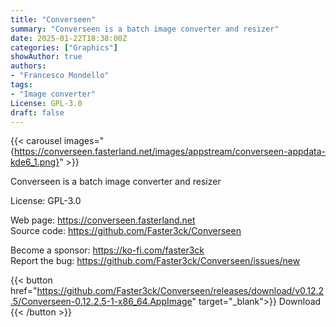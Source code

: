 ```yaml
---
title: "Converseen"
summary: "Converseen is a batch image converter and resizer"
date: 2025-01-22T18:38:00Z
categories: ["Graphics"]
showAuthor: true
authors:
- "Francesco Mondello"
tags: 
- "Image converter"
License: GPL-3.0
draft: false
---
```


{{< carousel images="{https://converseen.fasterland.net/images/appstream/converseen-appdata-kde6_1.png}" >}}

Converseen is a batch image converter and resizer

License: GPL-3.0

Web page: <https://converseen.fasterland.net>  
Source code: <https://github.com/Faster3ck/Converseen>

Become a sponsor: <https://ko-fi.com/faster3ck>  
Report the bug: <https://github.com/Faster3ck/Converseen/issues/new>  

{{< button href="https://github.com/Faster3ck/Converseen/releases/download/v0.12.2.5/Converseen-0.12.2.5-1-x86_64.AppImage" target="_blank">}}
Download
{{< /button >}}
